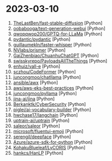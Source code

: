 # 2023-03-10

1. [TheLastBen/fast-stable-diffusion](https://github.com/TheLastBen/fast-stable-diffusion "fast-stable-diffusion + DreamBooth") [Python]
2. [oobabooga/text-generation-webui](https://github.com/oobabooga/text-generation-webui "A gradio web UI for running Large Language Models like GPT-J 6B, OPT, GALACTICA, LLaMA, and Pygmalion.") [Python]
3. [qwopqwop200/GPTQ-for-LLaMa](https://github.com/qwopqwop200/GPTQ-for-LLaMa "4 bits quantization of LLaMa using GPTQ") [Python]
4. [pydantic/pydantic](https://github.com/pydantic/pydantic "Data validation using Python type hints") [Python]
5. [guillaumekln/faster-whisper](https://github.com/guillaumekln/faster-whisper "Faster Whisper transcription with CTranslate2") [Python]
6. [NVlabs/prismer](https://github.com/NVlabs/prismer "The implementation of Prismer: A Vision-Language Model with An Ensemble of Experts.") [Python]
7. [GaiZhenbiao/ChuanhuChatGPT](https://github.com/GaiZhenbiao/ChuanhuChatGPT "GUI for ChatGPT API") [Python]
8. [swisskyrepo/PayloadsAllTheThings](https://github.com/swisskyrepo/PayloadsAllTheThings "A list of useful payloads and bypass for Web Application Security and Pentest/CTF") [Python]
9. [enhuiz/vall-e](https://github.com/enhuiz/vall-e "An unofficial PyTorch implementation of the audio LM VALL-E") [Python]
10. [sczhou/CodeFormer](https://github.com/sczhou/CodeFormer "[NeurIPS 2022] Towards Robust Blind Face Restoration with Codebook Lookup Transformer") [Python]
11. [juncongmoo/chatllama](https://github.com/juncongmoo/chatllama "ChatLLaMA 📢 Open source implementation for LLaMA-based ChatGPT runnable in a single GPU. 15x faster training process than ChatGPT") [Python]
12. [ansible/awx](https://github.com/ansible/awx "AWX provides a web-based user interface, REST API, and task engine built on top of Ansible. It is one of the upstream projects for Red Hat Ansible Automation Platform.") [Python]
13. [aws/aws-eks-best-practices](https://github.com/aws/aws-eks-best-practices "A best practices guide for day 2 operations, including operational excellence, security, reliability, performance efficiency, and cost optimization.") [Python]
14. [juncongmoo/pyllama](https://github.com/juncongmoo/pyllama "LLaMA: Open and Efficient Foundation Language Models") [Python]
15. [jina-ai/jina](https://github.com/jina-ai/jina "🔮 Build multimodal AI services via cloud native technologies · Neural Search · Generative AI · Cloud Native") [Python]
16. [Berkanktk/CyberSecurity](https://github.com/Berkanktk/CyberSecurity "This is a repository where i collect my knowledge to different kind of topics related to cybersecurity.") [Python]
17. [piglei/ai-vocabulary-builder](https://github.com/piglei/ai-vocabulary-builder "一个使用了 AI 技术的智能生词本工具，特色功能：自动添加生词、读故事助记单词。") [Python]
18. [hwchase17/langchain](https://github.com/hwchase17/langchain "⚡ Building applications with LLMs through composability ⚡") [Python]
19. [uptrain-ai/uptrain](https://github.com/uptrain-ai/uptrain "Your open-source ML monitoring and refinement toolkit.") [Python]
20. [saleor/saleor](https://github.com/saleor/saleor "Saleor Core: the high performance, composable, headless commerce API.") [Python]
21. [microsoft/fluentui-emoji](https://github.com/microsoft/fluentui-emoji "A collection of familiar, friendly, and modern emoji from Microsoft") [Python]
22. [serengil/deepface](https://github.com/serengil/deepface "A Lightweight Face Recognition and Facial Attribute Analysis (Age, Gender, Emotion and Race) Library for Python") [Python]
23. [Azure/azure-sdk-for-python](https://github.com/Azure/azure-sdk-for-python "This repository is for active development of the Azure SDK for Python. For consumers of the SDK we recommend visiting our public developer docs at https://docs.microsoft.com/python/azure/ or our versioned developer docs at https://azure.github.io/azure-sdk-for-python.") [Python]
24. [KohakuBlueleaf/LyCORIS](https://github.com/KohakuBlueleaf/LyCORIS "Lora beYond Conventional methods, Other Rank adaptation Implementations for Stable diffusion.") [Python]
25. [hankcs/HanLP](https://github.com/hankcs/HanLP "中文分词 词性标注 命名实体识别 依存句法分析 成分句法分析 语义依存分析 语义角色标注 指代消解 风格转换 语义相似度 新词发现 关键词短语提取 自动摘要 文本分类聚类 拼音简繁转换 自然语言处理") [Python]
